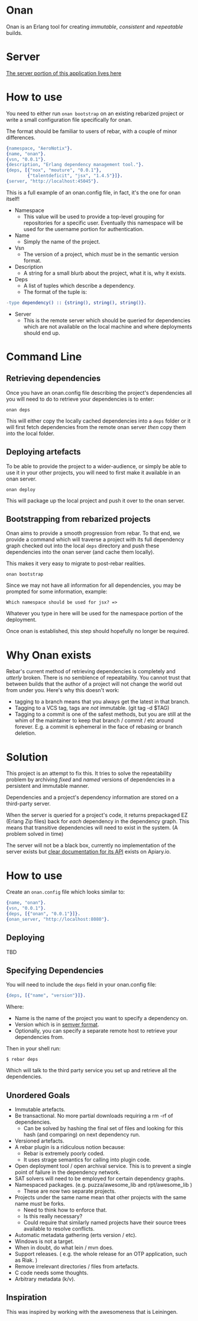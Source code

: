 Onan
======

Onan is an Erlang tool for creating *immutable*, *consistent* and
*repeatable* builds.

Server
======

[The server portion of this application lives here](https://github.com/AeroNotix/onan_server/)

How to use
==========

You need to either run `onan bootstrap` on an existing rebarized
project or write a small configuration file specifically for onan.

The format should be familiar to users of rebar, with a couple of
minor differences.

```erlang
{namespace, "AeroNotix"}.
{name, "onan"}.
{vsn, "0.0.1"}.
{description, "Erlang dependency management tool."}.
{deps, [{"nox", "mouture", "0.0.1"},
        {"talentdeficit", "jsx", "1.4.5"}]}.
{server, "http://localhost:45045"}.
```

This is a full example of an onan.config file, in fact, it's the one
for onan itself!

* Namespace
  * This value will be used to provide a top-level grouping for
    repositories for a specific user. Eventually this namespace will
    be used for the username portion for authentication.
* Name
  * Simply the name of the project.
* Vsn
  * The version of a project, which _must_ be in the semantic version
    format.
* Description
  * A string for a small blurb about the project, what it is, why it
    exists.
* Deps
  * A list of tuples which describe a dependency.
  * The format of the tuple is:

```erlang
-type dependency() :: {string(), string(), string()}.
```
* Server
  * This is the remote server which should be queried for dependencies
    which are not available on the local machine and where deployments
    should end up.


Command Line
============

Retrieving dependencies
-----------------------

Once you have an onan.config file describing the project's
dependencies all you will need to do to retrieve your dependencies is
to enter:

```shell
onan deps
```

This will either copy the locally cached dependencies into a `deps`
folder or it will first fetch dependencies from the remote onan server
_then_ copy them into the local folder.

Deploying artefacts
-------------------

To be able to provide the project to a wider-audience, or simply be
able to use it in your other projects, you will need to first make it
available in an onan server.

```shell
onan deploy
```

This will package up the local project and push it over to the onan
server.

Bootstrapping from rebarized projects
-------------------------------------

Onan aims to provide a smooth progression from rebar. To that end, we
provide a command which will traverse a project with its full
dependency graph checked out into the local `deps` directory and push
these dependencies into the onan server (and cache them locally).

This makes it very easy to migrate to post-rebar realities.

```shell
onan bootstrap
```

Since we may not have all information for all dependencies, you may be
prompted for some information, example:

```shell
Which namespace should be used for jsx? =>
```

Whatever you type in here will be used for the namespace portion of
the deployment.

Once onan is established, this step should hopefully no longer be
required.

Why Onan exists
===============

Rebar's current method of retrieving dependencies is completely and
*utterly* broken. There is no semblence of repeatability. You cannot
trust that between builds that the author of a project will not change
the world out from under you. Here's why this doesn't work:

* tagging to a branch means that you always get the latest in that
  branch.
* Tagging to a VCS tag, tags are *not* immutable. (git tag -d $TAG)
* Tagging to a commit is one of the safest methods, but you are still
  at the whim of the maintainer to keep that branch / commit / etc
  around forever. E.g. a commit is ephemeral in the face of rebasing
  or branch deletion.


Solution
========

This project is an attempt to fix this. It tries to solve the
repeatability problem by archiving *fixed* and *named* versions of
dependencies in a persistent and immutable manner.

Dependencies and a project's dependency information are stored on a
third-party server.

When the server is queried for a project's code, it returns
prepackaged EZ (Erlang Zip files) back for *each* dependency in the
dependency graph. This means that transitive dependencies will need to
exist in the system. (A problem solved in time)

The server will not be a black box, currently no implementation of the
server exists but
[clear documentation for its API](http://docs.onan.apiary.io/)
exists on Apiary.io.

How to use
==========

Create an `onan.config` file which looks similar to:

```erlang
{name, "onan"}.
{vsn, "0.0.1"}.
{deps, [{"onan", "0.0.1"}]}.
{onan_server, "http://localhost:8080"}.
```

Deploying
---------

TBD

Specifying Dependencies
-----------------------

You will need to include the `deps` field in your onan.config file:

```erlang
{deps, [{"name", "version"}]}.
```


Where:

* Name is the name of the project you want to specify a dependency on.
* Version which is in [semver format](http://semver.org/).
* Optionally, you can specify a separate remote host to retrieve your
  dependencies from.

Then in your shell run:

```shell
$ rebar deps
```

Which will talk to the third party service you set up and retrieve all
the dependencies.


Unordered Goals
---------------

* Immutable artefacts.
* Be transactional. No more partial downloads requiring a rm -rf of
  dependencies.
    * Can be solved by hashing the final set of files and looking for
      this hash (and comparing) on next dependency run.
* Versioned artefacts.
* A rebar plugin is a ridiculous notion because:
  * Rebar is extremely poorly coded.
  * It uses strage semantics for calling into plugin code.
* Open deployment tool / open archival service. This is to prevent a
  single point of failure in the dependency network.
* SAT solvers will need to be employed for certain dependency graphs.
* Namespaced packages. (e.g. puzza/awesome_lib and rpt/awesome_lib )
    * These are now two separate projects.
* Projects under the same name mean that other projects with the same
  name *must* be forks.
    * Need to think how to enforce that.
    * Is this really necessary?
    * Could require that similarly named projects have their source
      trees available to resolve conflicts.
* Automatic metadata gathering (erts version / etc).
* Windows is not a target.
* When in doubt, do what lein / mvn does.
* Support releases. ( e.g. the whole release for an OTP application,
  such as Riak. )
* Remove irrelevant directories / files from artefacts.
* C code needs some thoughts.
* Arbitrary metadata (k/v).


Inspiration
-----------

This was inspired by working with the awesomeness that is Leiningen.
